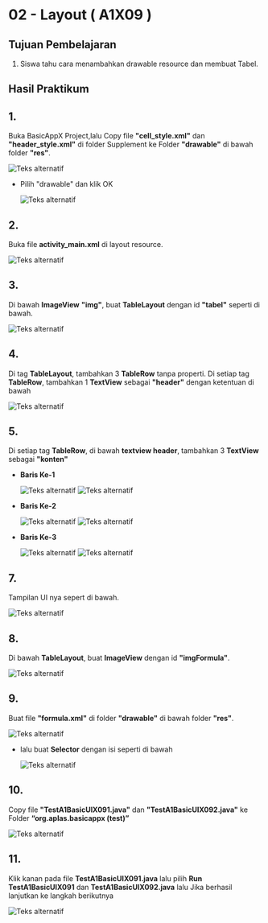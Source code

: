 # 02 - Layout ( A1X09 )


## Tujuan Pembelajaran

1. Siswa tahu cara menambahkan drawable resource dan membuat Tabel.

## Hasil Praktikum 

## 1.
Buka BasicAppX Project,lalu Copy file **"cell_style.xml"** dan **"header_style.xml"** di folder Supplement ke
Folder **"drawable"** di bawah folder **"res"**.

![Teks alternatif](img/A1X09/1.PNG)

- Pilih "drawable" dan klik OK

  ![Teks alternatif](img/A1X09/2.PNG)

## 2. 
Buka file **activity_main.xml** di layout resource.

![Teks alternatif](img/A1X03/1.PNG)


## 3.
Di bawah **ImageView** **"img"**, buat **TableLayout** dengan id **"tabel"** seperti di bawah.

![Teks alternatif](img/A1X09/3.PNG)

## 4. 
Di tag **TableLayout**, tambahkan 3 **TableRow** tanpa properti.
Di setiap tag **TableRow**, tambahkan 1 **TextView** sebagai **"header"** dengan ketentuan di bawah

![Teks alternatif](img/A1X09/3.1.PNG)


## 5. 
Di setiap tag **TableRow**, di bawah **textview header**, tambahkan 3 **TextView** sebagai **"konten"**

-  **Baris Ke-1**

    ![Teks alternatif](img/A1X09/4.1.PNG)
    ![Teks alternatif](img/A1X09/4.2.PNG)

-  **Baris Ke-2**

    ![Teks alternatif](img/A1X09/4b.1.PNG)
    ![Teks alternatif](img/A1X09/4b.2.PNG)

-  **Baris Ke-3**

    ![Teks alternatif](img/A1X09/4c.1.PNG)
    ![Teks alternatif](img/A1X09/4c.2.PNG)

## 7. 
Tampilan UI nya sepert di bawah.

![Teks alternatif](img/A1X09/6.PNG)

## 8. 
Di bawah **TableLayout**, buat **ImageView** dengan id **"imgFormula"**.

![Teks alternatif](img/A1X09/5.PNG)

## 9.
Buat file **"formula.xml"** di
folder **"drawable"** di bawah folder **"res"**.

  ![Teks alternatif](img/A1X09/9.2.PNG)

  - lalu buat **Selector** dengan isi seperti di bawah

    ![Teks alternatif](img/A1X09/9.PNG)

## 10. 
Copy file **"TestA1BasicUIX091.java"** dan **"TestA1BasicUIX092.java"** ke
Folder **“org.aplas.basicappx (test)”**

![Teks alternatif](img/A1X09/7.PNG)

## 11. 
Klik kanan pada file **TestA1BasicUIX091.java** lalu pilih **Run TestA1BasicUIX091** dan **TestA1BasicUIX092.java** lalu Jika berhasil lanjutkan ke langkah berikutnya 

![Teks alternatif](img/A1X09/8.PNG)
